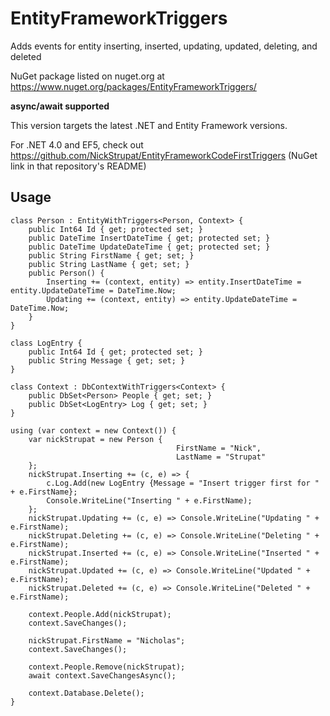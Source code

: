EntityFrameworkTriggers
=======================

Adds events for entity inserting, inserted, updating, updated, deleting, and deleted

NuGet package listed on nuget.org at https://www.nuget.org/packages/EntityFrameworkTriggers/

<strong>async/await supported</strong>

This version targets the latest .NET and Entity Framework versions.

For .NET 4.0 and EF5, check out https://github.com/NickStrupat/EntityFrameworkCodeFirstTriggers (NuGet link in that repository's README)

## Usage

    class Person : EntityWithTriggers<Person, Context> {
        public Int64 Id { get; protected set; }
        public DateTime InsertDateTime { get; protected set; }
        public DateTime UpdateDateTime { get; protected set; }
        public String FirstName { get; set; }
        public String LastName { get; set; }
        public Person() {
            Inserting += (context, entity) => entity.InsertDateTime = entity.UpdateDateTime = DateTime.Now;
            Updating += (context, entity) => entity.UpdateDateTime = DateTime.Now;
        }
    }
	
	class LogEntry {
        public Int64 Id { get; protected set; }
		public String Message { get; set; }
	}
    
    class Context : DbContextWithTriggers<Context> {
        public DbSet<Person> People { get; set; }
        public DbSet<LogEntry> Log { get; set; }
    }
    
    using (var context = new Context()) {
        var nickStrupat = new Person {
                                         FirstName = "Nick",
                                         LastName = "Strupat"
        };
        nickStrupat.Inserting += (c, e) => {
			c.Log.Add(new LogEntry {Message = "Insert trigger first for " + e.FirstName};
			Console.WriteLine("Inserting " + e.FirstName);
		};
        nickStrupat.Updating += (c, e) => Console.WriteLine("Updating " + e.FirstName);
        nickStrupat.Deleting += (c, e) => Console.WriteLine("Deleting " + e.FirstName);
        nickStrupat.Inserted += (c, e) => Console.WriteLine("Inserted " + e.FirstName);
        nickStrupat.Updated += (c, e) => Console.WriteLine("Updated " + e.FirstName);
        nickStrupat.Deleted += (c, e) => Console.WriteLine("Deleted " + e.FirstName);
        
        context.People.Add(nickStrupat);
        context.SaveChanges();
        
        nickStrupat.FirstName = "Nicholas";
        context.SaveChanges();
        
        context.People.Remove(nickStrupat);
        await context.SaveChangesAsync();
        
        context.Database.Delete();
    }
